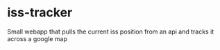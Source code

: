 # iss-tracker
Small webapp that pulls the current iss position from an api and tracks it across a google map
